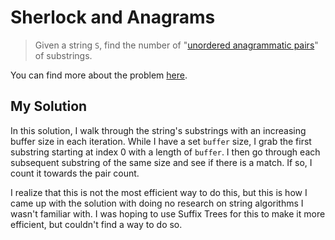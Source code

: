 # Sherlock and Anagrams

> Given a string `S`, find the number of "[unordered anagrammatic pairs](http://en.wikipedia.org/wiki/Unordered_pair)" of substrings.

You can find more about the problem [here](https://www.hackerrank.com/challenges/sherlock-and-anagrams).

## My Solution

In this solution, I walk through the string's substrings with an increasing buffer size in each iteration. While I have a set `buffer` size, I grab the first substring starting at index 0 with a length of `buffer`. I then go through each subsequent substring of the same size and see if there is a match. If so, I count it towards the pair count.

I realize that this is not the most efficient way to do this, but this is how I came up with the solution with doing no research on string algorithms I wasn't familiar with. I was hoping to use Suffix Trees for this to make it more efficient, but couldn't find a way to do so.